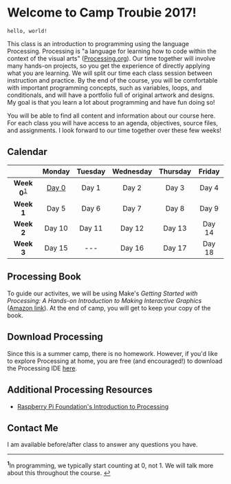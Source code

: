 # Welcome to Camp Troubie 2017!

```
hello, world!
```
This class is an introduction to programming using the language Processing. Processing is "a language for learning how to code within the context of the visual arts" ([Processing.org](https://processing.org/)). Our time together will involve many hands-on projects, so you get the experience of directly applying what you are learning. We will split our time each class session between instruction and practice. By the end of the course, you will be comfortable with important programming concepts, such as variables, loops, and conditionals, and will have a portfolio full of original artwork and designs. My goal is that you learn a lot about programming and have fun doing so!

You will be able to find all content and information about our course here. For each class you will have access to an agenda, objectives, source files, and assignments. I look forward to our time together over these few weeks!

## Calendar

|           | Monday    | Tuesday   | Wednesday | Thursday  | Friday    |
|:---:      |:---:      | :---:     | :---:     | :---:     | :---:     |
|**Week 0**<sup id="a1">[1](#f1)</sup>  | [Day 0](day0.md)   | Day 1     | Day 2     | Day 3     | Day 4     |
|**Week 1** | Day 5     | Day 6     | Day 7     | Day 8     | Day 9     |
|**Week 2** | Day 10    | Day 11    | Day 12    | Day 13    | Day 14    |
|**Week 3** | Day 15    | ---       | Day 16    | Day 17    | Day 18    |


## Processing Book

To guide our activites, we will be using Make's _Getting Started with Processing: A Hands-on Introduction to Making Interactive Graphics_ ([Amazon link](https://www.amazon.com/Getting-Started-Processing-Hands-Introduction/dp/1457187086/ref=dp_ob_title_bk)). At the end of camp, you will get to keep your copy of the book. 

## Download Processing

Since this is a summer camp, there is no homework. However, if you'd like to explore Processing at home, you are free (and encouraged!) to download the Processing IDE [here](https://processing.org/download/).

## Additional Processing Resources

- [Raspberry Pi Foundation's Introduction to Processing](https://www.raspberrypi.org/learning/introduction-to-processing/worksheet/)

## Contact Me

I am available before/after class to answer any questions you have.

---

<b id="f1"><sup>1</sup></b>In programming, we typically start counting at 0, not 1. We will talk more about this throughout the course. [↩](#a1)

